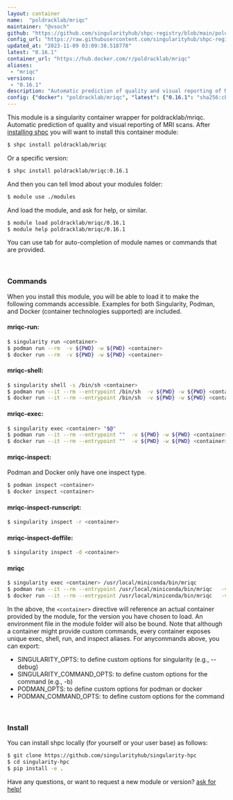 ```yaml
---
layout: container
name:  "poldracklab/mriqc"
maintainer: "@vsoch"
github: "https://github.com/singularityhub/shpc-registry/blob/main/poldracklab/mriqc/container.yaml"
config_url: "https://raw.githubusercontent.com/singularityhub/shpc-registry/main/poldracklab/mriqc/container.yaml"
updated_at: "2023-11-09 03:09:38.518778"
latest: "0.16.1"
container_url: "https://hub.docker.com/r/poldracklab/mriqc"
aliases:
 - "mriqc"
versions:
 - "0.16.1"
description: "Automatic prediction of quality and visual reporting of MRI scans."
config: {"docker": "poldracklab/mriqc", "latest": {"0.16.1": "sha256:cbaeda87ca5f7a0f86816ac4a56fc28fef0ac88f392be7a9037371f8d7f48e53"}, "tags": {"0.16.1": "sha256:cbaeda87ca5f7a0f86816ac4a56fc28fef0ac88f392be7a9037371f8d7f48e53"}, "filter": ["2[.]*"], "maintainer": "@vsoch", "description": "Automatic prediction of quality and visual reporting of MRI scans.", "url": "https://hub.docker.com/r/poldracklab/mriqc", "aliases": {"mriqc": "/usr/local/miniconda/bin/mriqc"}}
---
```


This module is a singularity container wrapper for poldracklab/mriqc.
Automatic prediction of quality and visual reporting of MRI scans.
After [installing shpc](#install) you will want to install this container module:


```bash
$ shpc install poldracklab/mriqc
```

Or a specific version:

```bash
$ shpc install poldracklab/mriqc:0.16.1
```

And then you can tell lmod about your modules folder:

```bash
$ module use ./modules
```

And load the module, and ask for help, or similar.

```bash
$ module load poldracklab/mriqc/0.16.1
$ module help poldracklab/mriqc/0.16.1
```

You can use tab for auto-completion of module names or commands that are provided.

<br>

### Commands

When you install this module, you will be able to load it to make the following commands accessible.
Examples for both Singularity, Podman, and Docker (container technologies supported) are included.

#### mriqc-run:

```bash
$ singularity run <container>
$ podman run --rm  -v ${PWD} -w ${PWD} <container>
$ docker run --rm  -v ${PWD} -w ${PWD} <container>
```

#### mriqc-shell:

```bash
$ singularity shell -s /bin/sh <container>
$ podman run --it --rm --entrypoint /bin/sh  -v ${PWD} -w ${PWD} <container>
$ docker run --it --rm --entrypoint /bin/sh  -v ${PWD} -w ${PWD} <container>
```

#### mriqc-exec:

```bash
$ singularity exec <container> "$@"
$ podman run --it --rm --entrypoint ""  -v ${PWD} -w ${PWD} <container> "$@"
$ docker run --it --rm --entrypoint ""  -v ${PWD} -w ${PWD} <container> "$@"
```

#### mriqc-inspect:

Podman and Docker only have one inspect type.

```bash
$ podman inspect <container>
$ docker inspect <container>
```

#### mriqc-inspect-runscript:

```bash
$ singularity inspect -r <container>
```

#### mriqc-inspect-deffile:

```bash
$ singularity inspect -d <container>
```


#### mriqc

```bash
$ singularity exec <container> /usr/local/miniconda/bin/mriqc
$ podman run --it --rm --entrypoint /usr/local/miniconda/bin/mriqc   -v ${PWD} -w ${PWD} <container> -c " $@"
$ docker run --it --rm --entrypoint /usr/local/miniconda/bin/mriqc   -v ${PWD} -w ${PWD} <container> -c " $@"
```



In the above, the `<container>` directive will reference an actual container provided
by the module, for the version you have chosen to load. An environment file in the
module folder will also be bound. Note that although a container
might provide custom commands, every container exposes unique exec, shell, run, and
inspect aliases. For anycommands above, you can export:

 - SINGULARITY_OPTS: to define custom options for singularity (e.g., --debug)
 - SINGULARITY_COMMAND_OPTS: to define custom options for the command (e.g., -b)
 - PODMAN_OPTS: to define custom options for podman or docker
 - PODMAN_COMMAND_OPTS: to define custom options for the command

<br>

### Install

You can install shpc locally (for yourself or your user base) as follows:

```bash
$ git clone https://github.com/singularityhub/singularity-hpc
$ cd singularity-hpc
$ pip install -e .
```

Have any questions, or want to request a new module or version? [ask for help!](https://github.com/singularityhub/singularity-hpc/issues)